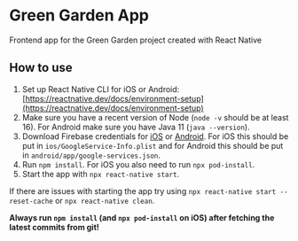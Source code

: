 # Green Garden App

Frontend app for the Green Garden project created with React Native

## How to use

1. Set up React Native CLI for iOS or Android: [https://reactnative.dev/docs/environment-setup](https://reactnative.dev/docs/environment-setup)
2. Make sure you have a recent version of Node (`node -v` should be at least 16). For Android make sure you have Java 11 (`java --version`).
3. Download Firebase credentials for [iOS](https://rnfirebase.io/#generating-ios-credentials) or [Android](https://rnfirebase.io/#generating-android-credentials). For iOS this should be put in `ios/GoogleService-Info.plist` and for Android this should be put in `android/app/google-services.json`.
4. Run `npm install`. For iOS you also need to run `npx pod-install`.
5. Start the app with `npx react-native start`.

If there are issues with starting the app try using `npx react-native start --reset-cache` or `npx react-native clean`.

**Always run `npm install` (and `npx pod-install` on iOS) after fetching the latest commits from git!**